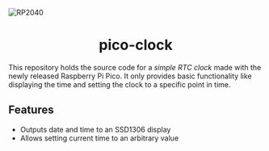 ![RP2040](https://www.raspberrypi.org/documentation/rp2040/getting-started/static/boards-322b13f38b8c54bbd92f66c0565f6b4a.png)

<h1 align="center">
pico-clock
</h1>
<p align="center">
<!-- Designated space for badges -->
</p>

This repository holds the source code for a *simple RTC clock* made with the newly released Raspberry Pi Pico. It only
provides basic functionality like displaying the time and setting the clock to a specific point in time.

## Features

- Outputs date and time to an SSD1306 display
- Allows setting current time to an arbitrary value